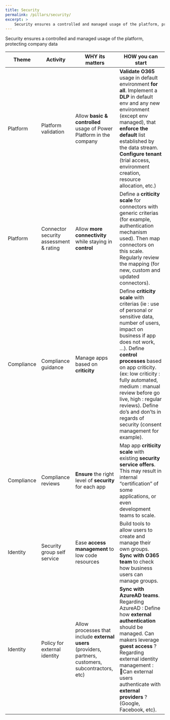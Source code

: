 ```yaml
---
title: Security
permalink: /pillars/security/
excerpt: >
    Security ensures a controlled and managed usage of the platform, protecting company data.
---
```


Security ensures a controlled and managed usage of the platform, protecting company data

| Theme | Activity | WHY its matters | HOW you can start |
| --- | --- | --- | --- |
| Platform | Platform validation | Allow **basic & controlled** usage of Power Platform in the company | **Validate O365** usage in default environment **for all**. Implement a **DLP** in default env and any new environment (except env managed), that **enforce the default** list established by the data stream. **Configure tenant** (trial access, environment creation, resource allocation, etc.) |
| Platform | Connector security assessment & rating | Allow **more connectivity** while staying in **control** | Define a **criticity scale** for connectors with generic criterias (for example, authentication mechanism used). Then map connectors on this scale. Regularly review the mapping (for new, custom and updated connectors). |
| Compliance | Compliance guidance | Manage apps based on **criticity** | Define **criticity scale** with criterias (ie : use of personal or sensitive data, number of users, impact on business if app does not work,  …). Define **control processes** based on app criticity. (ex: low criticity : fully automated, medium : manual review before go live, high : regular reviews). Define do’s and don’ts in regards of security (consent management for example). |
| Compliance | Compliance reviews | **Ensure** the right level of **security** for each app | Map app **criticity scale** with existing **security service offers**. This may result in internal “certification” of some applications, or even development teams to scale. |
| Identity | Security group self service | Ease **access management** to low code resources | Build tools to allow users to create and manage their own groups. **Sync with O365 team** to check how business users can manage groups. |
| Identity | Policy for external identity | Allow processes that include **external users** (providers, partners, customers, subcontractors, etc) | **Sync with AzureAD teams**. Regarding AzureAD : Define how **external authentication** should be managed. Can makers leverage **guest access** ? Regarding external identity management : Can external users authenticate with **external providers** ? (Google, Facebook, etc). |

